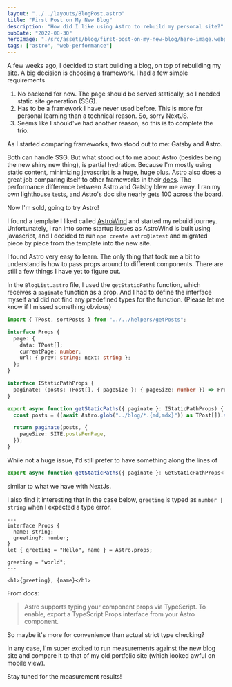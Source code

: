 ```yaml
---
layout: "../../layouts/BlogPost.astro"
title: "First Post on My New Blog"
description: "How did I like using Astro to rebuild my personal site?"
pubDate: "2022-08-30"
heroImage: "./src/assets/blog/first-post-on-my-new-blog/hero-image.webp"
tags: ["astro", "web-performance"]
---
```


A few weeks ago, I decided to start building a blog, on top of rebuilding my site. A big decision is choosing a framework. I had a few simple requirements

1. No backend for now. The page should be served statically, so I needed static site generation (SSG).
2. Has to be a framework I have never used before. This is more for personal learning than a technical reason. So, sorry NextJS.
3. Seems like I should've had another reason, so this is to complete the trio.

As I started comparing frameworks, two stood out to me: Gatsby and Astro.

Both can handle SSG. But what stood out to me about Astro (besides being the new shiny new thing), is partial hydration. Because I'm mostly using static content, minimizing javascript is a huge, huge plus. Astro also does a great job comparing itself to other frameworks in their [docs](https://docs.astro.build/en/comparing-astro-vs-other-tools/#gatsby-vs-astro). The performance difference between Astro and Gatsby blew me away. I ran my own lighthouse tests, and Astro's doc site nearly gets 100 across the board.

Now I'm sold, going to try Astro!

I found a template I liked called [AstroWind](https://astrowind.vercel.app/) and started my rebuild journey. Unfortunately, I ran into some startup issues as AstroWind is built using javascript, and I decided to run `npm create astro@latest` and migrated piece by piece from the template into the new site.

I found Astro very easy to learn. The only thing that took me a bit to understand is how to pass props around to different components. There are still a few things I have yet to figure out.

In the `BlogList.astro` file, I used the `getStaticPaths` function, which receives a `paginate` function as a prop. And I had to define the interface myself and did not find any predefined types for the function. (Please let me know if I missed something obvious)

```ts
import { TPost, sortPosts } from "../../helpers/getPosts";

interface Props {
  page: {
    data: TPost[];
    currentPage: number;
    url: { prev: string; next: string };
  };
}

interface IStaticPathProps {
  paginate: (posts: TPost[], { pageSize }: { pageSize: number }) => Props;
}

export async function getStaticPaths({ paginate }: IStaticPathProps) {
  const posts = ((await Astro.glob("../blog/*.{md,mdx}")) as TPost[]).sort(sortPosts);

  return paginate(posts, {
    pageSize: SITE.postsPerPage,
  });
}
```

While not a huge issue, I'd still prefer to have something along the lines of

```ts
export async function getStaticPaths({ paginate }: GetStaticPathProps<TPost>) {
```

similar to what we have with NextJs.

I also find it interesting that in the case below, `greeting` is typed as `number | string` when I expected a type error.

```astro
---
interface Props {
  name: string;
  greeting?: number;
}
let { greeting = "Hello", name } = Astro.props;

greeting = "world";
---

<h1>{greeting}, {name}</h1>
```

From docs:

> Astro supports typing your component props via TypeScript. To enable, export a TypeScript Props interface from your Astro component.

So maybe it's more for convenience than actual strict type checking?

In any case, I'm super excited to run measurements against the new blog site and compare it to that of my old portfolio site (which looked awful on mobile view).

Stay tuned for the measurement results!
